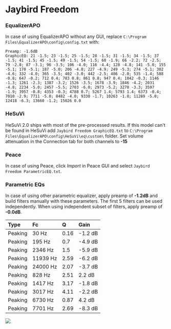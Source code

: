 # Jaybird Freedom

### EqualizerAPO
In case of using EqualizerAPO without any GUI, replace `C:\Program Files\EqualizerAPO\config\config.txt`
with:
```
Preamp: -1.6dB
GraphicEQ: 21 -1.5; 23 -1.5; 25 -1.5; 28 -1.5; 31 -1.5; 34 -1.5; 37 -1.5; 41 -1.5; 45 -1.5; 49 -1.5; 54 -1.5; 60 -1.9; 66 -2.2; 72 -2.5; 79 -2.8; 87 -3.1; 96 -3.5; 106 -4.0; 116 -4.4; 128 -4.8; 141 -5.0; 155 -5.1; 170 -5.1; 187 -5.0; 206 -4.8; 227 -4.9; 249 -5.3; 274 -5.1; 302 -4.6; 332 -4.0; 365 -3.5; 402 -3.0; 442 -2.5; 486 -2.0; 535 -1.4; 588 -0.8; 647 -0.2; 712 0.4; 783 0.8; 861 0.8; 947 0.4; 1042 -0.3; 1146 -1.3; 1261 -2.3; 1387 -3.2; 1526 -3.5; 1678 -3.9; 1846 -4.2; 2031 -4.8; 2234 -5.0; 2457 -5.5; 2703 -6.0; 2973 -5.2; 3270 -3.3; 3597 -1.9; 3957 -0.8; 4353 -0.3; 4788 0.7; 5267 1.4; 5793 1.4; 6373 -0.4; 7010 -2.9; 7711 -5.0; 8482 -4.0; 9330 -1.7; 10263 -1.8; 11289 -5.0; 12418 -6.3; 13660 -1.2; 15026 0.0
```

### HeSuVi
HeSuVi 2.0 ships with most of the pre-processed results. If this model can't be found in HeSuVi add
`Jaybird Freedom GraphicEQ.txt` to `C:\Program Files\EqualizerAPO\config\HeSuVi\eq\custom\` folder.
Set volume attenuation in the Connection tab for both channels to **-15**

### Peace
In case of using Peace, click *Import* in Peace GUI and select `Jaybird Freedom ParametricEQ.txt`.

### Parametric EQs
In case of using other parametric equalizer, apply preamp of **-1.2dB** and build filters manually
with these parameters. The first 5 filters can be used independently.
When using independent subset of filters, apply preamp of **-0.0dB**.

| Type    | Fc       |    Q | Gain    |
|:--------|:---------|:-----|:--------|
| Peaking | 30 Hz    | 0.16 | -1.2 dB |
| Peaking | 195 Hz   | 0.7  | -4.9 dB |
| Peaking | 2346 Hz  | 1.5  | -5.9 dB |
| Peaking | 11939 Hz | 2.59 | -6.2 dB |
| Peaking | 24000 Hz | 2.07 | -3.7 dB |
| Peaking | 828 Hz   | 2.51 | 2.2 dB  |
| Peaking | 1417 Hz  | 3.17 | -1.8 dB |
| Peaking | 3017 Hz  | 4.11 | -2.2 dB |
| Peaking | 6730 Hz  | 0.87 | 4.2 dB  |
| Peaking | 7701 Hz  | 2.69 | -8.3 dB |

![](https://raw.githubusercontent.com/jaakkopasanen/AutoEq/master/results/rtings/avg/Jaybird%20Freedom/Jaybird%20Freedom.png)